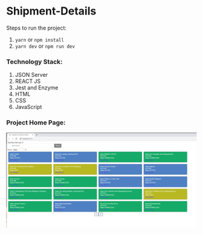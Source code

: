 # Shipment-Details

Steps to run the project:

1) <code>yarn</code> or <code>npm install</code>
2) <code>yarn dev</code> or  <code>npm run dev</code>

<h3>Technology Stack:</h3>

1) JSON Server
2) REACT JS
3) Jest and Enzyme
4) HTML
5) CSS
6) JavaScript


<h3>Project Home Page:</h3>

<img src="https://raw.githubusercontent.com/abhinayTiwari/Shipment-Details/master/Home%20Page-%20Shipment%20Detail.png">

